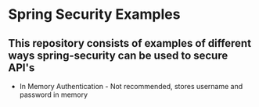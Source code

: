 # Spring Security Examples

## This repository consists of examples of different ways spring-security can be used to secure API's

<ul>
<li>In Memory Authentication - Not recommended, stores username and password in memory</li></ul>
